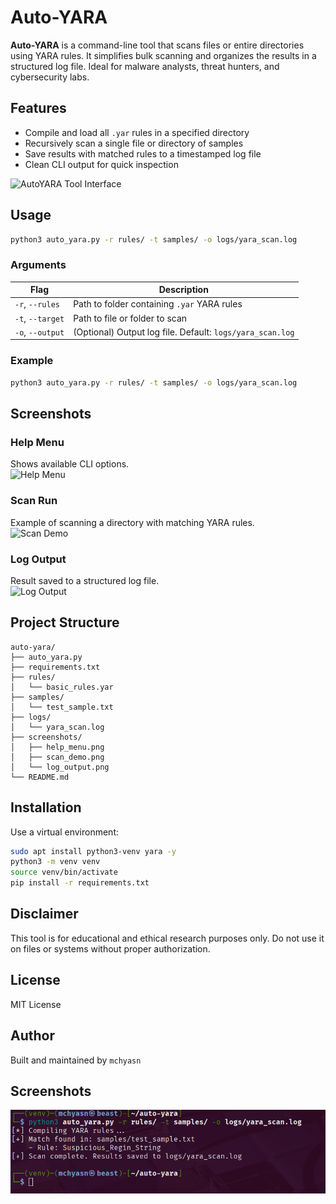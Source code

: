# Auto-YARA

**Auto-YARA** is a command-line tool that scans files or entire directories using YARA rules. It simplifies bulk scanning and organizes the results in a structured log file. Ideal for malware analysts, threat hunters, and cybersecurity labs.

## Features

- Compile and load all `.yar` rules in a specified directory  
- Recursively scan a single file or directory of samples  
- Save results with matched rules to a timestamped log file  
- Clean CLI output for quick inspection  

![AutoYARA Tool Interface](https://raw.githubusercontent.com/mchyasn/AutoYARA/main/screenshots/0.png)

## Usage

```bash
python3 auto_yara.py -r rules/ -t samples/ -o logs/yara_scan.log
```

### Arguments

| Flag            | Description                                      |
|-----------------|--------------------------------------------------|
| `-r`, `--rules` | Path to folder containing `.yar` YARA rules      |
| `-t`, `--target`| Path to file or folder to scan                   |
| `-o`, `--output`| (Optional) Output log file. Default: `logs/yara_scan.log` |

### Example

```bash
python3 auto_yara.py -r rules/ -t samples/ -o logs/yara_scan.log
```

## Screenshots

### Help Menu

Shows available CLI options.  
![Help Menu](https://raw.githubusercontent.com/mchyasn/AutoYARA/main/screenshots/00.png)

### Scan Run

Example of scanning a directory with matching YARA rules.  
![Scan Demo](https://raw.githubusercontent.com/mchyasn/AutoYARA/main/screenshots/11.png)

### Log Output

Result saved to a structured log file.  
![Log Output](https://raw.githubusercontent.com/mchyasn/AutoYARA/main/screenshots/22.png)

## Project Structure

```
auto-yara/
├── auto_yara.py
├── requirements.txt
├── rules/
│   └── basic_rules.yar
├── samples/
│   └── test_sample.txt
├── logs/
│   └── yara_scan.log
├── screenshots/
│   ├── help_menu.png
│   ├── scan_demo.png
│   └── log_output.png
└── README.md
```

## Installation

Use a virtual environment:

```bash
sudo apt install python3-venv yara -y
python3 -m venv venv
source venv/bin/activate
pip install -r requirements.txt
```

## Disclaimer

This tool is for educational and ethical research purposes only. Do not use it on files or systems without proper authorization.

## License

MIT License

## Author

Built and maintained by `mchyasn`

## Screenshots
![Screenshot](https://raw.githubusercontent.com/mchyasn/cybersecurity-tools/main/08-Malware-Analysis-and-Reverse-Engineering/autoYara/screenshots/0.png)
